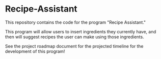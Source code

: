 # Recipe-Assistant
This repository contains the code for the program "Recipe Assistant." 

This program will allow users to insert ingredients they currently have, and then will suggest recipes the user can make using those ingredients. 

See the project roadmap document for the projected timeline for the development of this program! 
